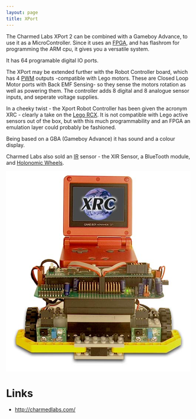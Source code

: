 ```yaml
---
layout: page
title: XPort
---
```

The Charmed Labs XPort 2 can be combined with a Gameboy Advance, to use it as a MicroController.  Since it uses an <a href="/wiki/fpga.html" title="Field Programmable Gate Array">FPGA</a>, and has flashrom for programming the ARM cpu, it gives you a versatile system.

It has 64 programable digital IO ports.

The XPort may be extended further with the Robot Controller board, which has 4 <a href="/wiki/pwm.html" title="Pulse Width Modulation">PWM</a> outputs -compatible with Lego motors. These are Closed Loop Motor ports with Back EMF Sensing- so they sense the motors rotation as well as powering them. The controller adds 8 digital and 8 analogue sensor inputs, and seperate voltage supplies.

In a cheeky twist - the Xport Robot Controller has been given the acronym XRC - clearly a take on the <a href="/wiki/rcx.html" title="The Lego RCX">Lego RCX</a>. It is not compatible with Lego active sensors out of the box, but with this much programmability and an FPGA an emulation layer could probably be fashioned.

Being based on a GBA (Gameboy Advance) it has sound and a colour display.

Charmed Labs also sold an <a href="/wiki/ir.html" title="Acronym for Infra Red">IR</a> sensor - the XIR Sensor, a BlueTooth module, and <a href="/wiki/holonomic_wheels.html" title="Holonomic Wheels">Holonomic Wheels</a>.

![Xport robot](/galleries/gallery-1-common-images/114-xportrobot.jpg)

# Links

* <a  href="http://charmedlabs.com/" rel="external" target="_blank">http://charmedlabs.com/</a>

